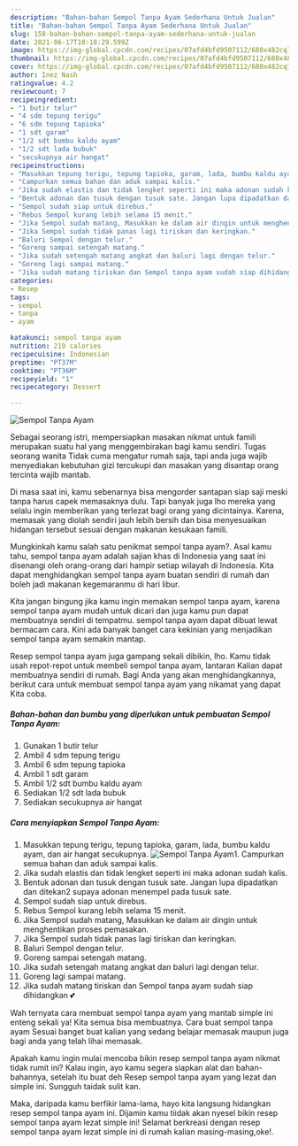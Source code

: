 ```yaml
---
description: "Bahan-bahan Sempol Tanpa Ayam Sederhana Untuk Jualan"
title: "Bahan-bahan Sempol Tanpa Ayam Sederhana Untuk Jualan"
slug: 158-bahan-bahan-sempol-tanpa-ayam-sederhana-untuk-jualan
date: 2021-06-17T10:18:29.599Z
image: https://img-global.cpcdn.com/recipes/07afd4bfd9507112/680x482cq70/sempol-tanpa-ayam-foto-resep-utama.jpg
thumbnail: https://img-global.cpcdn.com/recipes/07afd4bfd9507112/680x482cq70/sempol-tanpa-ayam-foto-resep-utama.jpg
cover: https://img-global.cpcdn.com/recipes/07afd4bfd9507112/680x482cq70/sempol-tanpa-ayam-foto-resep-utama.jpg
author: Inez Nash
ratingvalue: 4.2
reviewcount: 7
recipeingredient:
- "1 butir telur"
- "4 sdm tepung terigu"
- "6 sdm tepung tapioka"
- "1 sdt garam"
- "1/2 sdt bumbu kaldu ayam"
- "1/2 sdt lada bubuk"
- "secukupnya air hangat"
recipeinstructions:
- "Masukkan tepung terigu, tepung tapioka, garam, lada, bumbu kaldu ayam, dan air hangat secukupnya."
- "Campurkan semua bahan dan aduk sampai kalis."
- "Jika sudah elastis dan tidak lengket seperti ini maka adonan sudah kalis."
- "Bentuk adonan dan tusuk dengan tusuk sate. Jangan lupa dipadatkan dan ditekan2 supaya adonan menempel pada tusuk sate."
- "Sempol sudah siap untuk direbus."
- "Rebus Sempol kurang lebih selama 15 menit."
- "Jika Sempol sudah matang, Masukkan ke dalam air dingin untuk menghentikan proses pemasakan."
- "Jika Sempol sudah tidak panas lagi tiriskan dan keringkan."
- "Baluri Sempol dengan telur."
- "Goreng sampai setengah matang."
- "Jika sudah setengah matang angkat dan baluri lagi dengan telur."
- "Goreng lagi sampai matang."
- "Jika sudah matang tiriskan dan Sempol tanpa ayam sudah siap dihidangkan 💕"
categories:
- Resep
tags:
- sempol
- tanpa
- ayam

katakunci: sempol tanpa ayam 
nutrition: 219 calories
recipecuisine: Indonesian
preptime: "PT37M"
cooktime: "PT36M"
recipeyield: "1"
recipecategory: Dessert

---
```



![Sempol Tanpa Ayam](https://img-global.cpcdn.com/recipes/07afd4bfd9507112/680x482cq70/sempol-tanpa-ayam-foto-resep-utama.jpg)

Sebagai seorang istri, mempersiapkan masakan nikmat untuk famili merupakan suatu hal yang menggembirakan bagi kamu sendiri. Tugas seorang  wanita Tidak cuma mengatur rumah saja, tapi anda juga wajib menyediakan kebutuhan gizi tercukupi dan masakan yang disantap orang tercinta wajib mantab.

Di masa  saat ini, kamu sebenarnya bisa mengorder santapan siap saji meski tanpa harus capek memasaknya dulu. Tapi banyak juga lho mereka yang selalu ingin memberikan yang terlezat bagi orang yang dicintainya. Karena, memasak yang diolah sendiri jauh lebih bersih dan bisa menyesuaikan hidangan tersebut sesuai dengan makanan kesukaan famili. 



Mungkinkah kamu salah satu penikmat sempol tanpa ayam?. Asal kamu tahu, sempol tanpa ayam adalah sajian khas di Indonesia yang saat ini disenangi oleh orang-orang dari hampir setiap wilayah di Indonesia. Kita dapat menghidangkan sempol tanpa ayam buatan sendiri di rumah dan boleh jadi makanan kegemaranmu di hari libur.

Kita jangan bingung jika kamu ingin memakan sempol tanpa ayam, karena sempol tanpa ayam mudah untuk dicari dan juga kamu pun dapat membuatnya sendiri di tempatmu. sempol tanpa ayam dapat dibuat lewat bermacam cara. Kini ada banyak banget cara kekinian yang menjadikan sempol tanpa ayam semakin mantap.

Resep sempol tanpa ayam juga gampang sekali dibikin, lho. Kamu tidak usah repot-repot untuk membeli sempol tanpa ayam, lantaran Kalian dapat membuatnya sendiri di rumah. Bagi Anda yang akan menghidangkannya, berikut cara untuk membuat sempol tanpa ayam yang nikamat yang dapat Kita coba.

<!--inarticleads1-->

##### Bahan-bahan dan bumbu yang diperlukan untuk pembuatan Sempol Tanpa Ayam:

1. Gunakan 1 butir telur
1. Ambil 4 sdm tepung terigu
1. Ambil 6 sdm tepung tapioka
1. Ambil 1 sdt garam
1. Ambil 1/2 sdt bumbu kaldu ayam
1. Sediakan 1/2 sdt lada bubuk
1. Sediakan secukupnya air hangat




<!--inarticleads2-->

##### Cara menyiapkan Sempol Tanpa Ayam:

1. Masukkan tepung terigu, tepung tapioka, garam, lada, bumbu kaldu ayam, dan air hangat secukupnya.
<img src="https://img-global.cpcdn.com/steps/acd3a5cdbcc03bf9/160x128cq70/sempol-tanpa-ayam-langkah-memasak-1-foto.jpg" alt="Sempol Tanpa Ayam">1. Campurkan semua bahan dan aduk sampai kalis.
1. Jika sudah elastis dan tidak lengket seperti ini maka adonan sudah kalis.
1. Bentuk adonan dan tusuk dengan tusuk sate. Jangan lupa dipadatkan dan ditekan2 supaya adonan menempel pada tusuk sate.
1. Sempol sudah siap untuk direbus.
1. Rebus Sempol kurang lebih selama 15 menit.
1. Jika Sempol sudah matang, Masukkan ke dalam air dingin untuk menghentikan proses pemasakan.
1. Jika Sempol sudah tidak panas lagi tiriskan dan keringkan.
1. Baluri Sempol dengan telur.
1. Goreng sampai setengah matang.
1. Jika sudah setengah matang angkat dan baluri lagi dengan telur.
1. Goreng lagi sampai matang.
1. Jika sudah matang tiriskan dan Sempol tanpa ayam sudah siap dihidangkan 💕




Wah ternyata cara membuat sempol tanpa ayam yang mantab simple ini enteng sekali ya! Kita semua bisa membuatnya. Cara buat sempol tanpa ayam Sesuai banget buat kalian yang sedang belajar memasak maupun juga bagi anda yang telah lihai memasak.

Apakah kamu ingin mulai mencoba bikin resep sempol tanpa ayam nikmat tidak rumit ini? Kalau ingin, ayo kamu segera siapkan alat dan bahan-bahannya, setelah itu buat deh Resep sempol tanpa ayam yang lezat dan simple ini. Sungguh taidak sulit kan. 

Maka, daripada kamu berfikir lama-lama, hayo kita langsung hidangkan resep sempol tanpa ayam ini. Dijamin kamu tiidak akan nyesel bikin resep sempol tanpa ayam lezat simple ini! Selamat berkreasi dengan resep sempol tanpa ayam lezat simple ini di rumah kalian masing-masing,oke!.

